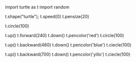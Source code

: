 import turtle as t
import random


t.shape("turtle");
t.speed(0)
t.pensize(20)

t.circle(100)

t.up()
t.forward(240)
t.down()
t.pencolor('red')
t.circle(100)

t.up()
t.backward(480)
t.down()
t.pencolor('blue')
t.ciecle(100)

t.up()
t.backward(700)
t.down()
t.pencolor('yillo')
t.ciecle(100)
